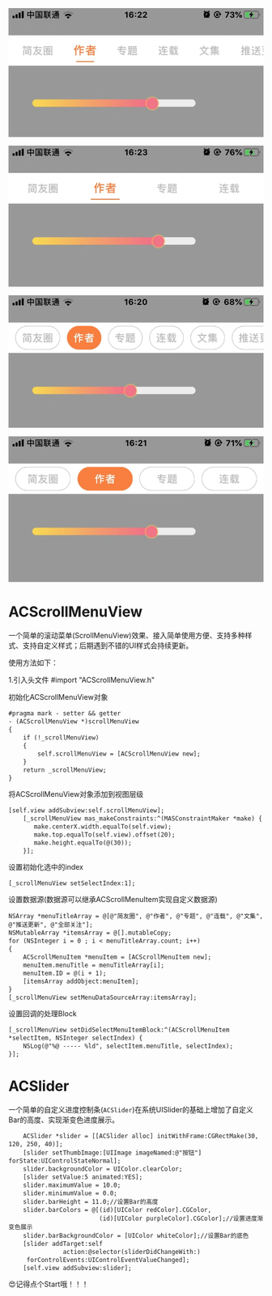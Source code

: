 
![image](https://github.com/AlexCorleone/ACScrollMenuView/blob/master/ACScrollMenuView/OtherInfo/ReadMeShowPicture/LineStyle.png)

![image](https://github.com/AlexCorleone/ACScrollMenuView/blob/master/ACScrollMenuView/OtherInfo/ReadMeShowPicture/LineStyle-ItemWidth.png)

![image](https://github.com/AlexCorleone/ACScrollMenuView/blob/master/ACScrollMenuView/OtherInfo/ReadMeShowPicture/defaultStyle.png)

![image](https://github.com/AlexCorleone/ACScrollMenuView/blob/master/ACScrollMenuView/OtherInfo/ReadMeShowPicture/defaultStyle-ItemWidth.png)

# ACScrollMenuView
一个简单的滚动菜单(ScrollMenuView)效果、接入简单使用方便、支持多种样式、支持自定义样式；后期遇到不错的UI样式会持续更新。

使用方法如下：

1.引入头文件 #import "ACScrollMenuView.h"

初始化ACScrollMenuView对象

    #pragma mark - setter && getter
    - (ACScrollMenuView *)scrollMenuView
    {
        if (!_scrollMenuView)
        {
            self.scrollMenuView = [ACScrollMenuView new];
        }
        return _scrollMenuView;
    }

将ACScrollMenuView对象添加到视图层级

    [self.view addSubview:self.scrollMenuView];
        [_scrollMenuView mas_makeConstraints:^(MASConstraintMaker *make) {
           make.centerX.width.equalTo(self.view);
           make.top.equalTo(self.view).offset(20);
           make.height.equalTo(@(30));
        }];

设置初始化选中的index 

    [_scrollMenuView setSelectIndex:1];

设置数据源(数据源可以继承ACScrollMenuItem实现自定义数据源)

    NSArray *menuTitleArray = @[@"简友圈", @"作者", @"专题", @"连载", @"文集", @"推送更新", @"全部关注"];
    NSMutableArray *itemsArray = @[].mutableCopy;
    for (NSInteger i = 0 ; i < menuTitleArray.count; i++)
    {
        ACScrollMenuItem *menuItem = [ACScrollMenuItem new];
        menuItem.menuTitle = menuTitleArray[i];
        menuItem.ID = @(i + 1);
        [itemsArray addObject:menuItem];
    }
    [_scrollMenuView setMenuDataSourceArray:itemsArray];

设置回调的处理Block

    [_scrollMenuView setDidSelectMenuItemBlock:^(ACScrollMenuItem *selectItem, NSInteger selectIndex) {
        NSLog(@"%@ ----- %ld", selectItem.menuTitle, selectIndex);
    }];

# ACSlider

一个简单的自定义进度控制条(`ACSlider`)在系统UISlider的基础上增加了自定义Bar的高度、实现渐变色进度展示。

```
    ACSlider *slider = [[ACSlider alloc] initWithFrame:CGRectMake(30, 120, 250, 40)];
    [slider setThumbImage:[UIImage imageNamed:@"按钮"] forState:UIControlStateNormal];
    slider.backgroundColor = UIColor.clearColor;
    [slider setValue:5 animated:YES];
    slider.maximumValue = 10.0;
    slider.minimumValue = 0.0;
    slider.barHeight = 11.0;//设置Bar的高度
    slider.barColors = @[(id)[UIColor redColor].CGColor,
                         (id)[UIColor purpleColor].CGColor];//设置进度渐变色展示
    slider.barBackgroundColor = [UIColor whiteColor];//设置Bar的底色
    [slider addTarget:self
               action:@selector(sliderDidChangeWith:)
     forControlEvents:UIControlEventValueChanged];
    [self.view addSubview:slider];
```


😍记得点个Start哦！！！






























